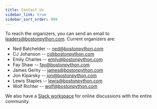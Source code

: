 ```yaml
---
title: Contact Us
sidebar_link: true
sidebar_sort_order: 999
---
```


To reach the organizers, you can send an email to <leaders@bostonpython.com>.  Current organizers are:

- Ned Batchelder -- <ned@bostonpython.com>
- CJ Johanson -- <cj@bostonpython.com>
- Emily Charles -- <emily@bostonpython.com>
- Fay Shaw -- <fay@bostonpython.com>
- James Gerity -- <james@bostonpython.com>
- Jon Kiparsky -- <jon@bostonpython.com>
- Lewis Staples -- <lewis@bostonpython.com>
- Wolf Richter -- <wolf@bostonpython.com>

We also have a [Slack workspace](slack.md) for online discussions with the entire community.
